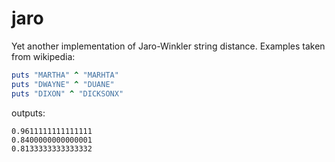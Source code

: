 # jaro

Yet another implementation of Jaro-Winkler string distance. Examples taken from wikipedia:
```ruby
puts "MARTHA" ^ "MARHTA"
puts "DWAYNE" ^ "DUANE"
puts "DIXON" ^ "DICKSONX"
```

outputs:

```
0.9611111111111111
0.8400000000000001
0.8133333333333332
```
